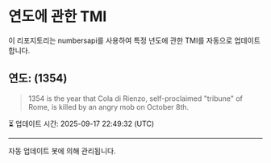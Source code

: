 
# 연도에 관한 TMI

이 리포지토리는 numbersapi를 사용하여 특정 년도에 관한 TMI를 자동으로 업데이트합니다.

## 연도: (1354)
> 1354 is the year that Cola di Rienzo, self-proclaimed "tribune" of Rome, is killed by an angry mob on October 8th.

⏳ 업데이트 시간: 2025-09-17 22:49:32 (UTC)

---
자동 업데이트 봇에 의해 관리됩니다.
